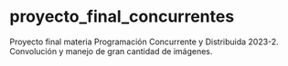# proyecto_final_concurrentes
Proyecto final materia Programación Concurrente y Distribuida 2023-2. Convolución y manejo de gran cantidad de imágenes. 
